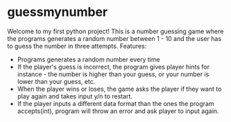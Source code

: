# guessmynumber
Welcome to my first python project!
This is a number guessing game where the programs generates a random number between 1 - 10 and the 
user has to guess the number in three attempts. 
Features:
- Programs generates a random number every time
- If the player's guess is incorrect, the program gives player hints for instance - the number is higher 
 than your guess, or your number is lower than your guess, etc.
- When the player wins or loses, the game asks the player if they want to play again and takes input y/n to restart.
- If the player inputs a different data format than the ones the program accepts(int), program will throw an error
  and ask player to input again.
 
